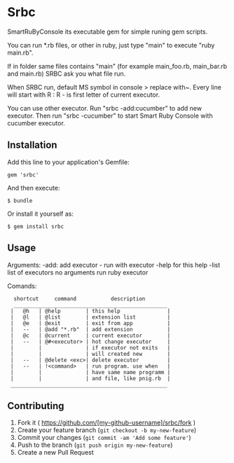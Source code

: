 # Srbc
SmartRuByConsole its executable gem for simple runing gem scripts.

You can run *.rb files, or other in ruby, just type "main" to execute "ruby main.rb".

If in folder same files contains "main" (for example main_foo.rb, main_bar.rb and main.rb) SRBC ask you what file run.

When SRBC run, default MS symbol in console > replace with~. Every line will start with R :  R - is first letter of current executor.

You can use other executor. Run "srbc -add:cucumber" to add new executor. Then run "srbc -cucumber" to start Smart Ruby Console with cucumber executor.

## Installation

Add this line to your application's Gemfile:

    gem 'srbc'

And then execute:

    $ bundle

Or install it yourself as:

    $ gem install srbc

## Usage

Arguments:
           -add:<exexutor>      add executor
           -<executor>          run with executor
           -help                for this help
           -list                list of executors
           no arguments         run ruby executor


 Comands:

      shortcut     command           description
      _________________________________________________
     |   @h   | @help        | this help               |
     |   @l   | @list        | extension list          |
     |   @e   | @exit        | exit from app           |
     |   --   | @add "*.rb"  | add extension           |
     |   @c   | @current     | current executor        |
     |   --   | @#<executor> | hot change executor     |
     |        |              | if executor not exits   |
     |        |              | will created new        |
     |   --   | @delete <exc>| delete executor         |
     |   --   | !<command>   | run program. use when   |
     |        |              | have same name programm |
     |        |              | and file, like pnig.rb  |
     __________________________________________________


## Contributing

1. Fork it ( https://github.com/[my-github-username]/srbc/fork )
2. Create your feature branch (`git checkout -b my-new-feature`)
3. Commit your changes (`git commit -am 'Add some feature'`)
4. Push to the branch (`git push origin my-new-feature`)
5. Create a new Pull Request

